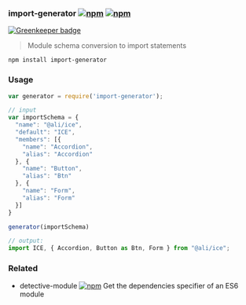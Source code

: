 ### import-generator [![npm](http://img.shields.io/npm/v/import-generator.svg)](https://npmjs.org/package/import-generator) [![npm](http://img.shields.io/npm/dm/import-generator.svg)](https://npmjs.org/package/import-generator)

[![Greenkeeper badge](https://badges.greenkeeper.io/noyobo/import-generator.svg)](https://greenkeeper.io/)

> Module schema conversion to import statements

`npm install import-generator`

### Usage

```js
var generator = require('import-generator');

// input
var importSchema = {
  "name": "@ali/ice",
  "default": "ICE",
  "members": [{
    "name": "Accordion",
    "alias": "Accordion"
  }, {
    "name": "Button",
    "alias": "Btn"
  }, {
    "name": "Form",
    "alias": "Form"
  }]
}

generator(importSchema)

// output:
import ICE, { Accordion, Button as Btn, Form } from "@ali/ice";
```

### Related

- detective-module [![npm](http://img.shields.io/npm/dm/detective-module.svg)](https://npmjs.org/package/detective-module) Get the dependencies specifier of an ES6 module
